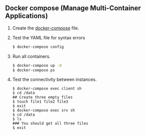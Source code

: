 ## Docker compose (Manage Multi-Container Applications)

1. Create the [docker-compose](./docker-compose.yml) file.
2. Test the YAML file for syntax errors

    ```bash
    $ docker-compose config
    ```

3.  Run all containers.

    ```bash
    $ docker-compose up -d
    $ docker-compose ps
    ```

4.  Test the connectivity between instances.

    ```
    $ docker-compose exec client sh
    $ cd /data
    ## Create three empty files
    $ touch file1 file2 file3
    $ exit
    $ docker-compose exec srv sh
    $ cd /data
    $ ls
    ### You should get all three files
    $ exit
    ```